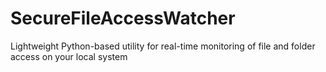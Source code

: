 # SecureFileAccessWatcher
Lightweight Python-based utility for real-time monitoring of file and folder access on your local system
